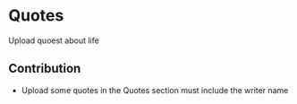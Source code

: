 # Quotes
Upload quoest about life

## Contribution
- Upload some quotes in the Quotes section must include the writer name
